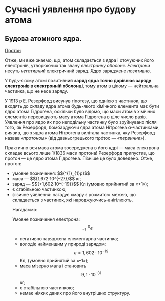# Сучасні уявлення про будову атома
<h2>Будова атомного ядра.</h2>

<u>Протон</u>

Отже, ми вже знаємо, що, атом складається з ядра і оточуючих його електронів, утворюючих так звану *електронну оболонк*. *Електрони* несуть *негативний* електричний заряд. *Ядро* заряджене *позитивно*.

У будь-якому атомі позитивний **заряд ядра точно дорівнює заряду електронів в електронній оболонці**, тому атом в цілому ― нейтральна частинка, що не несе заряду.

У 1913 р Е. Резерфорд висунув гіпотезу, що однією з частинок, що входять до складу ядра атома будь-якого хімічного елемента має бути ядро атома Гідрогена, оскільки було відомо, що маси атомів хімічних елементів перевищують масу атома Гідрогена в ціле число разів.
Уявлення про ядро як про неподільну частинку було зруйнувано після того, як Резерфорд, бомбардуючи ядра атома Нітрогена α-частинками, виявив, що з ядра атома Нітрогена вилітала частинка, яку Резерфорд назвав *«протоном»* (від давньогрецького πρότος ― *«первинне»*).

Практично вся маса атома зосереджена в його ядрі ― маса електрона складає всього лише 1/1836 маси протона!
Резерфорд припустив, що протон ― це ядро атома Гідрогена. Пізніше це було доведено.
Отже, протон:
<ul>
 <li>умовне позначення: $${^{1}_{1}p}$$</li>
 <li>маса ― $${1,672·10^{–27}}$$ кг;</li>
 <li>заряд ― $${+1,602·10^{–19}}$$ Кл (умовно прийнятий за «+1»);</li>
 <li>є стабільною частинкою;</li>
 <li>фізичне уявлення: нагадує хмару з розмитою межею, що складається з частинок, які народжуючись-анігілюють.</li>
 
Нагадаємо:

Умовне позначення електрона: $${^{\,\,\, 0}_{-1}e}$$
- негативно заряджена елементарна частинка;
- володіє найменшим у природі зарядом: $$e = 1,602·10^{-19}$$Кл, (умовно прийнятий за «–1»);
- маса мізерно мала і становить $$9,1·10^{–31}$$кг;
- є стабільною частинкою;
- немає ніяких даних про його внутрішню структуру. 



